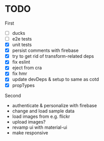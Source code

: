 # TODO

First

- [ ] ducks
- [ ] e2e tests
- [x] unit tests
- [x] persist comments with firebase
- [x] try to get rid of transform-related deps
- [x] fix eslint
- [x] eject from cra
- [x] fix hmr
- [x] update devDeps & setup to same as cotd
- [x] propTypes

Second

 * authenticate & personalize with firebase
 * change and load sample data
 * load images from e.g. flickr
 * upload images?
 * revamp ui with material-ui
 * make responsive
